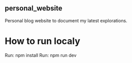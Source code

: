 ## personal_website

Personal blog website to document my latest explorations.

# How to run localy
Run: npm install
Run: npm run dev
